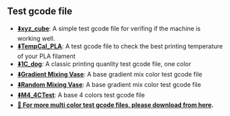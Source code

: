 ## Test gcode file
- **[:arrow_down:xyz_cube](./xyz_cube.zip)**: A simple test gcode file for verifing if the machine is working well.  
- **[:arrow_down:TempCal_PLA](./TempCal_PLA.zip)**: A test gcode file to check the best printing temperature of your PLA filament
- **[:arrow_down:1C_dog](./dog.zip)**: A classic printing quanlity test gcode file, one color
- **[:arrow_down:Gradient Mixing Vase](./GradientMix_Vase.zip)**: A base gradient mix color test gcode file
- **[:arrow_down:Random Mixing Vase](./RandomMix_Vase.zip)**: A base gradient mix color test gcode file
- **[:arrow_down:M4_4CTest](./M4_4CTest.zip)**: A base 4 colors test gcode file
- **[:file_folder: For more multi color test gcode files, please download from here](https://github.com/ZONESTAR3D/Slicing-Guide/tree/master/PrusaSlicer/test_gcode/M4/readme.md).**



